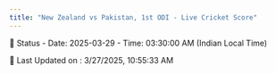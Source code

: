 ```yaml
---
title: "New Zealand vs Pakistan, 1st ODI - Live Cricket Score"
--- 
```


📑 Status - Date: 2025-03-29 - Time: 03:30:00 AM (Indian Local Time)

📝 Last Updated on : 3/27/2025, 10:55:33 AM  

